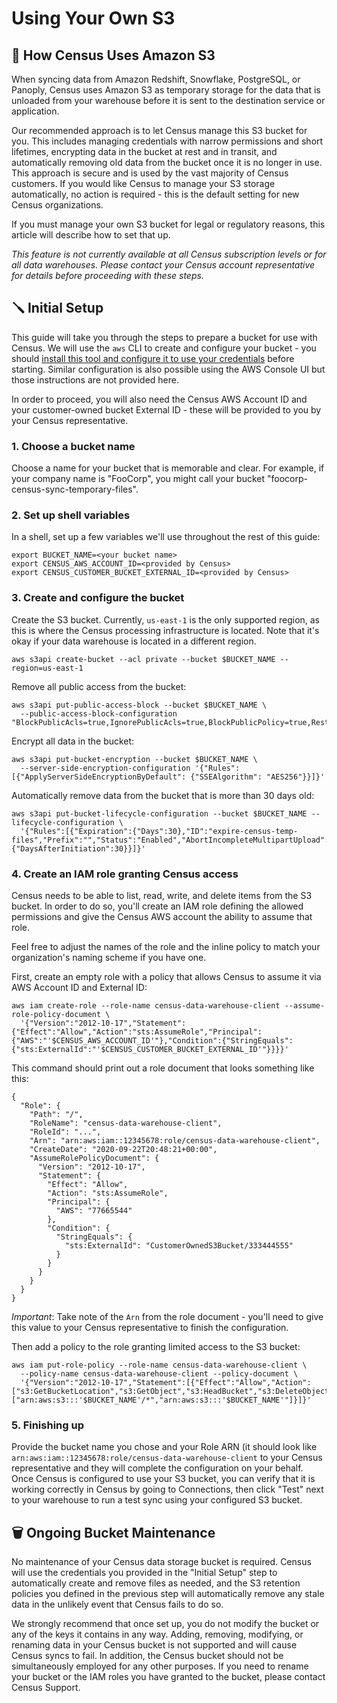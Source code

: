 # Using Your Own S3

## 💽 How Census Uses Amazon S3

When syncing data from Amazon Redshift, Snowflake, PostgreSQL, or Panoply, Census uses Amazon S3 as temporary storage for the data that is unloaded from your warehouse before it is sent to the destination service or application.

Our recommended approach is to let Census manage this S3 bucket for you. This includes managing credentials with narrow permissions and short lifetimes, encrypting data in the bucket at rest and in transit, and automatically removing old data from the bucket once it is no longer in use. This approach is secure and is used by the vast majority of Census customers. If you would like Census to manage your S3 storage automatically, no action is required - this is the default setting for new Census organizations.

If you must manage your own S3 bucket for legal or regulatory reasons, this article will describe how to set that up.

_This feature is not currently available at all Census subscription levels or for all data warehouses. Please contact your Census account representative for details before proceeding with these steps._

## 🪛 Initial Setup

This guide will take you through the steps to prepare a bucket for use with Census. We will use the `aws` CLI to create and configure your bucket - you should [install this tool and configure it to use your credentials](https://docs.aws.amazon.com/cli/latest/userguide/install-cliv2.html) before starting. Similar configuration is also possible using the AWS Console UI but those instructions are not provided here.

In order to proceed, you will also need the Census AWS Account ID and your customer-owned bucket External ID - these will be provided to you by your Census representative.

### 1. Choose a bucket name

Choose a name for your bucket that is memorable and clear. For example, if your company name is "FooCorp", you might call your bucket "foocorp-census-sync-temporary-files".

### 2. Set up shell variables

In a shell, set up a few variables we'll use throughout the rest of this guide:

```
export BUCKET_NAME=<your bucket name>
export CENSUS_AWS_ACCOUNT_ID=<provided by Census>
export CENSUS_CUSTOMER_BUCKET_EXTERNAL_ID=<provided by Census>
```

### 3. Create and configure the bucket

Create the S3 bucket. Currently, `us-east-1` is the only supported region, as this is where the Census processing infrastructure is located. Note that it's okay if your data warehouse is located in a different region.

```
aws s3api create-bucket --acl private --bucket $BUCKET_NAME --region=us-east-1
```

Remove all public access from the bucket:

```
aws s3api put-public-access-block --bucket $BUCKET_NAME \
  --public-access-block-configuration "BlockPublicAcls=true,IgnorePublicAcls=true,BlockPublicPolicy=true,RestrictPublicBuckets=true"
```

Encrypt all data in the bucket:

```
aws s3api put-bucket-encryption --bucket $BUCKET_NAME \
  --server-side-encryption-configuration '{"Rules": [{"ApplyServerSideEncryptionByDefault": {"SSEAlgorithm": "AES256"}}]}'
```

Automatically remove data from the bucket that is more than 30 days old:

```
aws s3api put-bucket-lifecycle-configuration --bucket $BUCKET_NAME --lifecycle-configuration \
  '{"Rules":[{"Expiration":{"Days":30},"ID":"expire-census-temp-files","Prefix":"","Status":"Enabled","AbortIncompleteMultipartUpload":{"DaysAfterInitiation":30}}]}'
```

### 4. Create an IAM role granting Census access

Census needs to be able to list, read, write, and delete items from the S3 bucket. In order to do so, you'll create an IAM role defining the allowed permissions and give the Census AWS account the ability to assume that role.

Feel free to adjust the names of the role and the inline policy to match your organization's naming scheme if you have one.

First, create an empty role with a policy that allows Census to assume it via AWS Account ID and External ID:

```
aws iam create-role --role-name census-data-warehouse-client --assume-role-policy-document \
  '{"Version":"2012-10-17","Statement":{"Effect":"Allow","Action":"sts:AssumeRole","Principal":{"AWS":"'$CENSUS_AWS_ACCOUNT_ID'"},"Condition":{"StringEquals":{"sts:ExternalId":"'$CENSUS_CUSTOMER_BUCKET_EXTERNAL_ID'"}}}}'
```

This command should print out a role document that looks something like this:

```
{
  "Role": {
    "Path": "/",
    "RoleName": "census-data-warehouse-client",
    "RoleId": "...",
    "Arn": "arn:aws:iam::12345678:role/census-data-warehouse-client",
    "CreateDate": "2020-09-22T20:48:21+00:00",
    "AssumeRolePolicyDocument": {
      "Version": "2012-10-17",
      "Statement": {
        "Effect": "Allow",
        "Action": "sts:AssumeRole",
        "Principal": {
          "AWS": "77665544"
        },
        "Condition": {
          "StringEquals": {
            "sts:ExternalId": "CustomerOwnedS3Bucket/333444555"
          }
        }
      }
    }
  }
}
```

_Important_: Take note of the `Arn` from the role document - you'll need to give this value to your Census representative to finish the configuration.

Then add a policy to the role granting limited access to the S3 bucket:

```
aws iam put-role-policy --role-name census-data-warehouse-client \
  --policy-name census-data-warehouse-client --policy-document \
  '{"Version":"2012-10-17","Statement":[{"Effect":"Allow","Action":["s3:GetBucketLocation","s3:GetObject","s3:HeadBucket","s3:DeleteObject","s3:ListBucket","s3:PutObject"],"Resource":["arn:aws:s3:::'$BUCKET_NAME'/*","arn:aws:s3:::'$BUCKET_NAME'"]}]}'
```

### 5. Finishing up

Provide the bucket name you chose and your Role ARN (it should look like `arn:aws:iam::12345678:role/census-data-warehouse-client` to your Census representative and they will complete the configuration on your behalf. Once Census is configured to use your S3 bucket, you can verify that it is working correctly in Census by going to Connections, then click "Test" next to your warehouse to run a test sync using your configured S3 bucket.

## 🗑 Ongoing Bucket Maintenance

No maintenance of your Census data storage bucket is required. Census will use the credentials you provided in the "Initial Setup" step to automatically create and remove files as needed, and the S3 retention policies you defined in the previous step will automatically remove any stale data in the unlikely event that Census fails to do so.

We strongly recommend that once set up, you do not modify the bucket or any of the keys it contains in any way. Adding, removing, modifying, or renaming data in your Census bucket is not supported and will cause Census syncs to fail. In addition, the Census bucket should not be simultaneously employed for any other purposes. If you need to rename your bucket or the IAM roles you have granted to the bucket, please contact Census Support.

